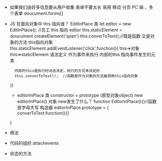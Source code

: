 - 如果我们由好多信息要从用户收集
  表单不要太长 易用
  移动    分页
  PC 端 ，多个表单 doucument.forms[]
- JS 在面向对象中 
    this 指向谁？
    EditInPlace 类
    let editor = new EditInPlace(); //员工
    this  指向 editor 
    this.staticElement = doucument.createElement('span')
    this.converToText();//既是函数 又是对象的方法 this指向对象
    this.staticElement.addEventListener('click',function(){
        this=>对象
        this=>staticElement 语法定义
        作为事件来执行  内部的this 指向事件发生的元素 


        内部的this是执行时动态决定，执行的方式来决定的
        this.converToText();  //函数是作为对象的方法被调用this指向对象
    })

    - editorInPlace 类 constructor + prototype (原型对象object)
    new editorInPlace() 对象  new发生了什么？
    function EditorInPlace(){}//函数首字母大写 构造器
    editorInPlace.prototype = {
        converToText:function(){}

    }
- 用法
- 代码的组织 attachevents
- 状态的方法
